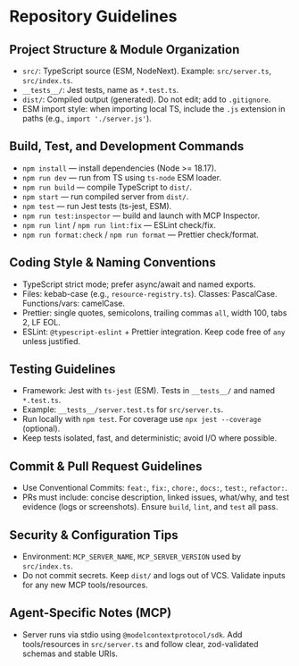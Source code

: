 # Repository Guidelines

## Project Structure & Module Organization

- `src/`: TypeScript source (ESM, NodeNext). Example: `src/server.ts`, `src/index.ts`.
- `__tests__/`: Jest tests, name as `*.test.ts`.
- `dist/`: Compiled output (generated). Do not edit; add to `.gitignore`.
- ESM import style: when importing local TS, include the `.js` extension in paths (e.g., `import './server.js'`).

## Build, Test, and Development Commands

- `npm install` — install dependencies (Node >= 18.17).
- `npm run dev` — run from TS using `ts-node` ESM loader.
- `npm run build` — compile TypeScript to `dist/`.
- `npm start` — run compiled server from `dist/`.
- `npm test` — run Jest tests (ts-jest, ESM).
- `npm run test:inspector` — build and launch with MCP Inspector.
- `npm run lint` / `npm run lint:fix` — ESLint check/fix.
- `npm run format:check` / `npm run format` — Prettier check/format.

## Coding Style & Naming Conventions

- TypeScript strict mode; prefer async/await and named exports.
- Files: kebab-case (e.g., `resource-registry.ts`). Classes: PascalCase. Functions/vars: camelCase.
- Prettier: single quotes, semicolons, trailing commas `all`, width 100, tabs 2, LF EOL.
- ESLint: `@typescript-eslint` + Prettier integration. Keep code free of `any` unless justified.

## Testing Guidelines

- Framework: Jest with `ts-jest` (ESM). Tests in `__tests__/` and named `*.test.ts`.
- Example: `__tests__/server.test.ts` for `src/server.ts`.
- Run locally with `npm test`. For coverage use `npx jest --coverage` (optional).
- Keep tests isolated, fast, and deterministic; avoid I/O where possible.

## Commit & Pull Request Guidelines

- Use Conventional Commits: `feat:`, `fix:`, `chore:`, `docs:`, `test:`, `refactor:`.
- PRs must include: concise description, linked issues, what/why, and test evidence (logs or screenshots). Ensure `build`, `lint`, and `test` all pass.

## Security & Configuration Tips

- Environment: `MCP_SERVER_NAME`, `MCP_SERVER_VERSION` used by `src/index.ts`.
- Do not commit secrets. Keep `dist/` and logs out of VCS. Validate inputs for any new MCP tools/resources.

## Agent-Specific Notes (MCP)

- Server runs via stdio using `@modelcontextprotocol/sdk`. Add tools/resources in `src/server.ts` and follow clear, zod-validated schemas and stable URIs.
